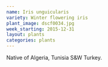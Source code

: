 ```yaml
---
name: Iris unguicularis
variety: Winter flowering iris
plant_image: dscf0034.jpg
week_starting: 2015-12-31
layout: plants 
categories: plants 
---
```

Native of Algeria, Tunisia S&W Turkey.